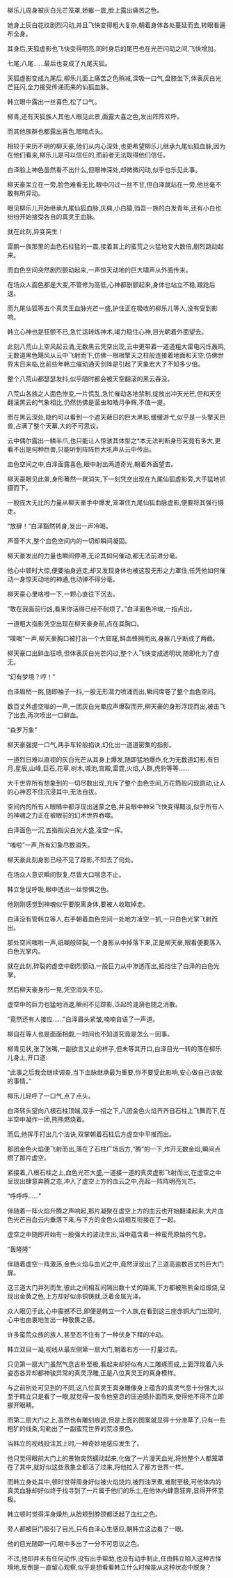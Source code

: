 
柳乐儿周身被灰白光芒笼罩,娇躯一震,脸上露出痛苦之色。

她身上灰白花纹剧烈闪动,并且飞快变得粗大复杂,朝着身体各处蔓延而去,转眼看遍布全身。

其身后,天狐虚影也飞快变得明亮,同时身后的尾巴也在光芒闪动之间,飞快增加。

七尾,八尾……最后也变成了九尾天狐。

天狐虚影变成九尾后,柳乐儿面上痛苦之色稍减,深吸一口气,盘膝坐下,体表灰白光芒狂闪,全力接受传递而来的仙狐血脉。

韩立眼中露出一丝喜色,松了口气。

柳青,还有天狐族人其他人眼见此景,面露大喜之色,发出阵阵欢呼。

而其他族群也都露出喜色,暗暗点头。

相较于来历不明的柳天豪,他们从内心深处,也更希望柳乐儿继承九尾仙狐血脉,因为在他们看来,柳乐儿是可以信任的,而前者无法取得他们信任。

白泽脸上神色虽然看不出什么,但眼神深处,却微微闪动,似乎也乐见此事。

柳天豪呆立在一旁,脸色难看无比,眼中闪过一丝不甘,但白泽就站在一旁,他丝毫不敢有所异动。

眼见柳乐儿开始继承九尾仙狐血脉,庆典,小白猿,驺吾一族的白发青年,还有小白也纷纷开始接受各自的真灵王血脉。

就在此刻,异变突生！

雷鹏一族那里的血色石柱猛的一震,接着其上的蛮荒之火猛地变大数倍,剧烈跳动起来。

而血色空间突然剧烈颤动起来,一声惊天动地的巨大啸声从外面传来。

在场众人面色都是大变,不管修为高低,心神都剧颤起来,身体也站立不稳,踉跄后退。

而九尾仙狐等五个真灵王血脉光芒一盛,护住正在吸收的柳乐儿等人,没有受到影响。

韩立心神也是狂颤不已,急忙运转炼神术,竭力稳住心神,目光朝着外面望去。

此刻八荒山上空风起云涌,无数黑云凭空出现,云中更带着一道道粗大雷电闪烁轰鸣,无数道黑色飓风从云中飞射而下,仿佛一根根擎天之柱般连接着地面和天空,仿佛世界末日来临,比前些年韩立催动通天剑阵是引起了天象宏大了不知多少倍。

整个八荒山都瑟瑟发抖,似乎随时都会被天空翻滚的黑云吞没。

八荒山各族之人面色惨变,一片慌乱,急忙催动各地禁制,绽放出冲天光芒,但和天空翻滚黑云的气象相比,仍然仿佛是萤虫和皓月争辉,不值一提。

而在黑云深处,隐约可以看到一个遮天蔽日的巨大黑影,缓缓游弋,似乎是一头擎天巨兽,占满了整个天幕,大的不可思议。

云中偶尔露出一鳞半爪,也只能让人惊骇其体型之*本无法判断身形究竟有多大,更看不出是何种巨兽,只能听到阵阵巨大吼声从云中传出。

血色空间之中,白泽面露喜色,眼中射出两道奇光,朝着外面望去。

柳天豪眼见此景,身形蓦然一晃消失,下一刻凭空出现在九尾仙狐虚影旁,大手猛地抓摄而下。

一股庞大无比的力量从柳天豪手中爆发,笼罩住九尾仙狐血脉虚影,便要将其强行摄走。

“放肆！”白泽豁然转身,发出一声冷喝。

声音不大,整个血色空间内的一切却瞬间凝固。

柳天豪发出的力量也瞬间停滞,无论其如何催动,都无法前进分毫。

他心中顿时大惊,便要抽身逃走,却又发现身体也被这股无形之力罩住,任凭他如何催动一身惊天动地的神通,也动弹不得分毫。

柳天豪心里咯噔一下,一颗心直往下沉去。

“敢在我面前行凶,看来你活得已经不耐烦了。”白泽面色冷峻,一指点出。

一道粗大指影凭空出现在柳天豪身前,点在其胸口。

“噗嗤”一声,柳天豪胸口被打出一个大窟窿,鲜血蜂拥而出,身躯几乎断成了两截。

柳天豪口出鲜血狂喷,但体表灰白光芒闪过,整个人飞快变成透明状,随即化为了虚无。

“幻有梦境？哼！”

白泽眉梢一挑,随即袖子一抖,一股无形潜力喷涌而出,瞬间席卷了整个血色空间。

数百丈外虚空嗡的一声,一团灰白光晕应声爆裂而开,柳天豪的身形浮现而出,被击飞了出去,再次喷出一口鲜血。

“森罗万象”

柳天豪强提一口气,两手车轮般掐诀,幻化出一道道密集的指影。

一道烈日难以直视的灰白光芒从其身上爆发,随即猛地爆炸,化为无数道幻影,有日月,星辰,山峰,巨石,花草,树木,城池,宫殿,雷霆,火焰,人群,虎豹等等……

大千世界所有想象到的一切尽数出现,充斥了整个血色空间,万花筒般闪现跳动,让人的心神忍不住沉浸其中,无法自拔。

空间内的所有人眼睛中都浮现出迷蒙之色,并且眼中神采飞快变得黯淡,似乎所有人的神魂之力正在被眼前的幻术世界吞噬。

白泽面色一沉,五指指尖白光大盛,凌空一挥。

“嗤啦”一声,所有幻象尽数消失。

柳天豪此刻身影已经不见了踪影,不知去了何处。

在场众人意识瞬间恢复,尽皆大口喘息不止。

韩立急促呼吸,眼中透出一丝惊惧之色。

他刚刚感觉到神魂似乎要脱离身体,要被人收取掉走。

白泽没有管韩立等人,右手朝着血色空间一处地方凌空一抓,一只白色光掌飞射而出。

那处空间嗤啦一声,纸糊般碎裂,一个身影从中掉落下来,正是柳天豪,眼看便要落入白色光掌内。

就在此刻,碎裂的虚空中剧烈颤动,一股巨力从中渗透而出,抵挡住了白泽的白色光掌。

然后柳天豪身形一晃,凭空消失不见。

虚空中的巨力也猛地消退,瞬间不见踪影,泛起的涟漪也随之消散。

“竟然还有人接应……”白泽眉头紧皱,喃喃自语了一声道。

柳自在等人也是面面相觑,一时间也不知道究竟是怎么一回事。

柳青见状,张了张嘴,一副欲言又止的样子,但未等其开口,白泽目光一转的落在柳乐儿身上,开口道:

“此事之后我会继续调查,当下血脉继承最为重要,你不要受此影响,安心做自己该做的事情。”

柳乐儿轻呼了一口气,点了点头。

白泽转头望向八根石柱顶端,双手一招之下,八团金色火焰齐齐自石柱上飞舞而下,在半空中凝作一团,熊熊燃烧着。

而后,他挥手打出几个法诀,双掌朝着石柱后方虚空中平推而出。

那团金色火焰便飞射而出,落在了石柱广场后方,“腾”的一下,炸开无数金焰,瞬间点燃了那片虚空。

紧接着,八根石柱之上,血色光芒大盛,一道接一道的真灵虚影飞射而出,在虚空之中呈现出肆意奔腾之态,冲入了虚空上方的血云之中,亮起一阵阵明亮光芒。

“呼呼呼……”

伴随着一阵火焰升腾之声响起,那片凝聚在虚空上方的血云也开始翻涌起来,大片血色光芒自血云内垂落下来,与下方的金色火焰相互衔接在了一起。

虚空之中随即开始有一股强大的波动生出,当中蕴含着一种蛮荒原始的气息。

“轰隆隆”

伴随着虚空一阵激荡,金色火焰与血光之中,竟然浮现出了三道高逾数百丈的巨大门扉。

这三道大门并列而生,彼此之间相互间隔出数十丈的距离,下方都被熊熊金焰煅烧,呈现出金黄之色,上方却好似赤铜铸就,泛着金属光泽。

众人眼见于此,心中震撼不已,即便是韩立一个人族,在看到这三座赤铜大门出现时,心中也由衷地生出一种敬畏之感。

许多蛮荒众族的族人,甚至忍不住有了一种伏身下拜的冲动。

韩立双目一凝,视线从最左侧第一扇大门,朝着右方一一打量过去。

只见第一扇大门虽然气息古朴至极,看起来却好似有人工雕琢而成,上面浮现着八头姿态各异却都神骏异常的真灵浮雕,正是八位真灵王的真身模样。

与之前别处可见到的不同,这八位真灵王真身雕像身上蕴含的真灵气息十分强大,以至于韩立只是看了一眼,就觉得一股令他窒息的压迫感扑面而来,使得他不得不立即挪开眼睛。

而第二扇大门之上,虽然也有雕刻痕迹,但是上面的图案就显得十分潦草了,只有一些粗犷的线条,勾勒出了一副蛮荒世界的荒凉景色。

当韩立的视线投注其上时,一种奇妙地感应发生了。

他只觉得眼前大门上的景物突然蠕动起来,化做了一片漫天血光,将他整个人都笼罩在了其中,就好似这些景象全都活了过来,将他拉入了那方世界一样。

而韩立身处其中,顿时觉得周身好似被火焰烧灼,被烈油烹煮,难耐至极,可他体内的真灵血脉却好似终于找寻到了一片属于他们的乐土,在他体内肆意狂奔,显得开怀至极。

韩立顿时觉得浑身燥热,从脸颊到脖颈都泛起了血红之色。

旁人都被巨门吸引了目光,只有白泽心生感应,朝韩立这边看了一眼。

他的目光随即一闪,眼中多出了一分不可思议之色。

不过,他却并未有任何动作,没有出手帮助,也没有动手制止,任由韩立陷入这种古怪境地,反倒是一直留心观察,似乎是想看看韩立什么时候能从这种状态中脱身？